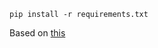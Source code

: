 `pip install -r requirements.txt`

Based on [this](https://github.com/Moesif/moesif-flask-mongo-example)

